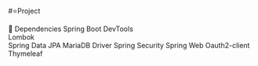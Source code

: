 #⭐️Project


🔌 Dependencies
Spring Boot DevTools <br>
Lombok <br>
Spring Data JPA
MariaDB Driver
Spring Security
Spring Web
Oauth2-client
Thymeleaf
